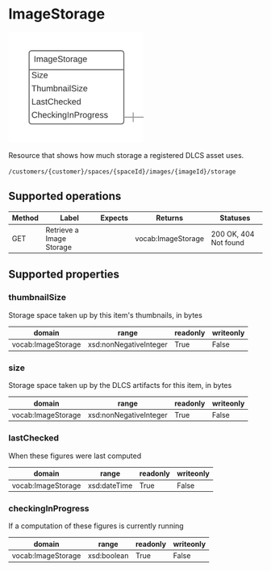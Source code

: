 # ImageStorage

![](imagestorage.png)


Resource that shows how much storage a registered DLCS asset uses. 


`/customers/{customer}/spaces/{spaceId}/images/{imageId}/storage`


## Supported operations


| Method | Label                    | Expects | Returns            | Statuses              |
|--------|--------------------------|---------|--------------------|-----------------------|
| GET    | Retrieve a Image Storage |         | vocab:ImageStorage | 200 OK, 404 Not found |


## Supported properties


### thumbnailSize

Storage space taken up by this item's thumbnails, in bytes


| domain             | range                  | readonly | writeonly |
|--------------------|------------------------|----------|-----------|
| vocab:ImageStorage | xsd:nonNegativeInteger | True     | False     |


### size

Storage space taken up by the DLCS artifacts for this item, in bytes


| domain             | range                  | readonly | writeonly |
|--------------------|------------------------|----------|-----------|
| vocab:ImageStorage | xsd:nonNegativeInteger | True     | False     |


### lastChecked

When these figures were last computed


| domain             | range        | readonly | writeonly |
|--------------------|--------------|----------|-----------|
| vocab:ImageStorage | xsd:dateTime | True     | False     |


### checkingInProgress

If a computation of these figures is currently running


| domain             | range       | readonly | writeonly |
|--------------------|-------------|----------|-----------|
| vocab:ImageStorage | xsd:boolean | True     | False     |


